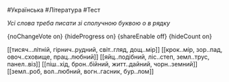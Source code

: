 #Українська #Література #Тест

*Усі слова треба писати зі сполучною буквою о в рядку*

{noChangeVote on}
{hideProgress on}
{shareEnable off}
{hideCount on}

[[тисяч...літній, гірнич..рудний, світ..гляд, дощ..мір]]
[[крок..мір, зор..пад, овоч..сховище, прац..любний]]
[[яйц..подібний, ліс..степ, земл..трус, панел..віз]]
[[піш..хід, брон..бійний, житт..дайний, чорн..земний]]
[[земл..роб, вол..любний, вогн..гасник, бур..лом]]
